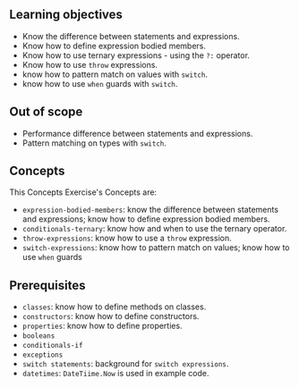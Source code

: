 ## Learning objectives

- Know the difference between statements and expressions.
- Know how to define expression bodied members.
- Know how to use ternary expressions - using the `?:` operator.
- Know how to use `throw` expressions.
- know how to pattern match on values with `switch`.
- know how to use `when` guards with `switch`.

## Out of scope

- Performance difference between statements and expressions.
- Pattern matching on types with `switch`.

## Concepts

This Concepts Exercise's Concepts are:

- `expression-bodied-members`: know the difference between statements and expressions; know how to define expression bodied members.
- `conditionals-ternary`: know how and when to use the ternary operator.
- `throw-expressions`: know how to use a `throw` expression.
- `switch-expressions`: know how to pattern match on values; know how to use `when` guards

## Prerequisites

- `classes`: know how to define methods on classes.
- `constructors`: know how to define constructors.
- `properties`: know how to define properties.
- `booleans`
- `conditionals-if`
- `exceptions`
- `switch statements`: background for `switch expressions`.
- `datetimes`: `DateTiime.Now` is used in example code.
